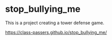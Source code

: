 # stop_bullying_me
This is a project creating a tower defense game.

https://class-passers.github.io/stop_bullying_me/
